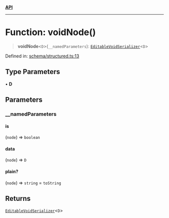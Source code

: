 [**API**](../API.md)

***

# Function: voidNode()

> **voidNode**\<`D`\>(`__namedParameters`): [`EditableVoidSerializer`](../interfaces/EditableVoidSerializer.md)\<`D`\>

Defined in: [schema/structured.ts:13](https://github.com/inokawa/edix/blob/5dda010c7d491e5c9162d0f17dc6178b28acc47b/src/core/schema/structured.ts#L13)

## Type Parameters

• **D**

## Parameters

### \_\_namedParameters

#### is

(`node`) => `boolean`

#### data

(`node`) => `D`

#### plain?

(`node`) => `string` = `toString`

## Returns

[`EditableVoidSerializer`](../interfaces/EditableVoidSerializer.md)\<`D`\>
